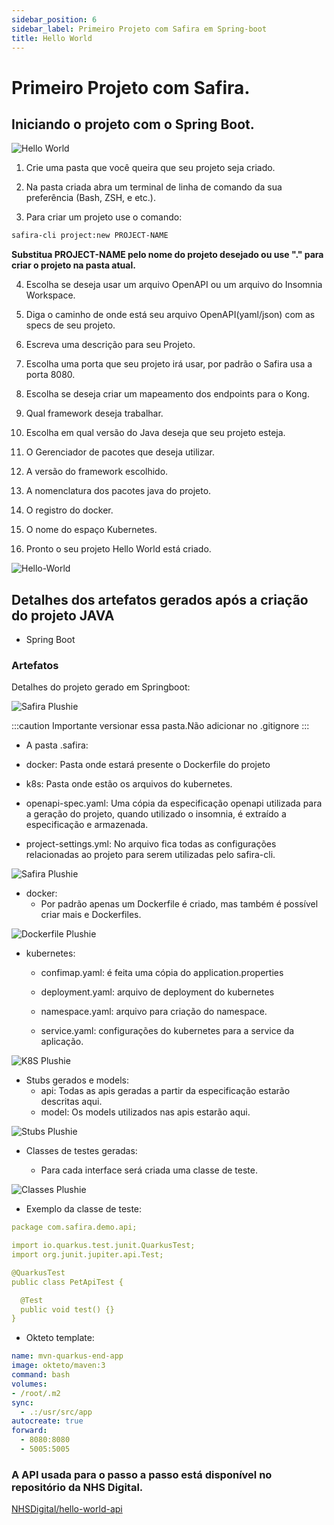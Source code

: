 ```yaml
---
sidebar_position: 6
sidebar_label: Primeiro Projeto com Safira em Spring-boot
title: Hello World
---
```


# Primeiro Projeto com Safira.

## Iniciando o projeto com o Spring Boot.

![Hello World](/img/tutorial/springbootig.gif)

1. Crie uma pasta que você queira que seu projeto seja criado.

2. Na pasta criada abra um terminal de linha de comando da sua preferência (Bash, ZSH, e etc.).

3. Para criar um projeto use o comando:

```sh
safira-cli project:new PROJECT-NAME
```

**Substitua PROJECT-NAME pelo nome do projeto desejado ou use "." para criar o projeto na pasta atual.**

4. Escolha se deseja usar um arquivo OpenAPI ou um arquivo do Insomnia Workspace.

5. Diga o caminho de onde está seu arquivo OpenAPI(yaml/json) com as specs de seu projeto.

6. Escreva uma descrição para seu Projeto.

7. Escolha uma porta que seu projeto irá usar, por padrão o Safira usa a porta 8080. 

8. Escolha se deseja criar um mapeamento dos endpoints para o Kong.

9. Qual framework deseja trabalhar.

10. Escolha em qual versão do Java deseja que seu projeto esteja.

11. O Gerenciador de pacotes que deseja utilizar.

12. A versão do framework escolhido.

13. A nomenclatura dos pacotes java do projeto.

14. O registro do docker.

15. O  nome do espaço Kubernetes.

16. Pronto o seu projeto Hello World está criado.

![Hello-World](/img/screenshot/Hello15.png)


## Detalhes dos artefatos gerados após a criação do projeto JAVA

- Spring Boot
### Artefatos
Detalhes do projeto gerado em Springboot:

![Safira Plushie](/img/screenshot/exemplo_artefatos.png)

:::caution Importante versionar essa pasta.Não adicionar no .gitignore 
:::
- A pasta .safira:
 -  docker: Pasta onde estará presente o Dockerfile do projeto

 - k8s: Pasta onde estão os arquivos do kubernetes.

 -  openapi-spec.yaml: Uma cópia da especificação openapi utilizada para a geração do projeto, quando utilizado o insomnia, é extraído a especificação e armazenada.

 -  project-settings.yml: No arquivo fica todas as configurações relacionadas ao projeto para serem utilizadas pelo safira-cli.

![Safira Plushie](/img/screenshot/exemplo_safira.png)

- docker:
  - Por padrão apenas um Dockerfile é criado, mas também é possível criar mais e Dockerfiles.

![Dockerfile Plushie](/img/screenshot/exemplo_dockerfile.png)

- kubernetes:
  - confimap.yaml: é feita uma cópia do application.properties

  - deployment.yaml: arquivo de deployment do kubernetes

  - namespace.yaml: arquivo para criação do namespace.

  - service.yaml: configurações do kubernetes para a service da aplicação.

![K8S Plushie](/img/screenshot/exemplo_k8s.png)

- Stubs gerados e models:
  - api: Todas as apis geradas a partir da especificação estarão descritas aqui.
  - model: Os models utilizados nas apis estarão aqui.

![Stubs Plushie](/img/screenshot/exemplo_stubs.png)


- Classes de testes geradas:

  -  Para cada interface será criada uma classe de teste. 

![Classes Plushie](/img/screenshot/exemplo_classes.png)

  - Exemplo da classe de teste:

```yaml
package com.safira.demo.api;

import io.quarkus.test.junit.QuarkusTest;
import org.junit.jupiter.api.Test;

@QuarkusTest
public class PetApiTest {

  @Test
  public void test() {}
}

```
- Okteto template:

```yaml
name: mvn-quarkus-end-app
image: okteto/maven:3
command: bash
volumes:
- /root/.m2
sync:
  - .:/usr/src/app
autocreate: true
forward:
  - 8080:8080
  - 5005:5005

```

### A API usada para o passo a passo está disponível no repositório da NHS Digital.
[NHSDigital/hello-world-api](https://github.com/NHSDigital/hello-world-api)


